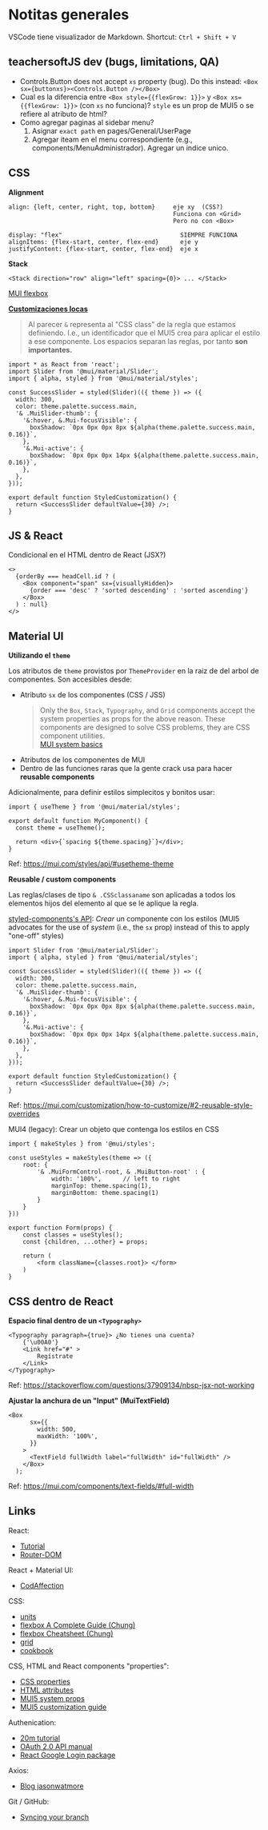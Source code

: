 # Notitas generales

VSCode tiene visualizador de Markdown.  Shortcut:  `Ctrl + Shift + V`

## teachersoftJS dev (bugs, limitations, QA)

- Controls.Button does not accept `xs` property (bug).  Do this instead: 
`<Box sx={buttonxs}><Controls.Button /></Box>`
- Cual es la diferencia entre `<Box style={{flexGrow: 1}}>` y 
  `<Box xs={{flexGrow: 1}}>` (con `xs` no funciona)?  `style` es un prop de 
  MUI5 o se refiere al atributo de html?
- Como agregar paginas al sidebar menu? 
  1. Asignar `exact path` en pages/General/UserPage
  2. Agregar iteam en el menu correspondiente (e.g.,
     components/MenuAdministrador).  Agregar un indice unico.


## CSS

**Alignment**
```
align: {left, center, right, top, bottom}     eje xy  (CSS?)
                                              Funciona con <Grid>
                                              Pero no con <Box>

display: "flex"                                 SIEMPRE FUNCIONA
alignItems: {flex-start, center, flex-end}      eje y
justifyContent: {flex-start, center, flex-end}  eje x
```

**Stack**
```
<Stack direction="row" align="left" spacing={0}> ... </Stack>
```
[MUI flexbox](https://mui.com/system/flexbox/#align-content)

**[Customizaciones locas](https://mui.com/customization/how-to-customize/)**
> Al parecer `&` representa al "CSS class" de la regla que estamos definiendo.
> I.e., un identificador que el MUI5 crea para aplicar el estilo a ese 
> componente.  Los espacios separan las reglas, por tanto **son importantes.**
```JS
import * as React from 'react';
import Slider from '@mui/material/Slider';
import { alpha, styled } from '@mui/material/styles';

const SuccessSlider = styled(Slider)(({ theme }) => ({
  width: 300,
  color: theme.palette.success.main,
  '& .MuiSlider-thumb': {
    '&:hover, &.Mui-focusVisible': {
      boxShadow: `0px 0px 0px 8px ${alpha(theme.palette.success.main, 0.16)}`,
    },
    '&.Mui-active': {
      boxShadow: `0px 0px 0px 14px ${alpha(theme.palette.success.main, 0.16)}`,
    },
  },
}));

export default function StyledCustomization() {
  return <SuccessSlider defaultValue={30} />;
}
```


## JS & React

Condicional en el HTML dentro de React (JSX?)

```JS
<>
  {orderBy === headCell.id ? (
    <Box component="span" sx={visuallyHidden}>
      {order === 'desc' ? 'sorted descending' : 'sorted ascending'}
    </Box>
  ) : null}
</>
```

## Material UI

**Utilizando el `theme`**

Los atributos de `theme` provistos por `ThemeProvider` en la raiz de del arbol
de componentes.  Son accesibles desde:

- Atributo `sx` de los componentes (CSS / JSS)
  > Only the `Box`, `Stack`, `Typography`, and `Grid` components accept the
  > system properties as props for the above reason. These components are
  > designed to solve CSS problems, they are CSS component utilities.  
  > [MUI system basics](https://mui.com/system/basics/#api-tradeoff)
- Atributos de los componentes de MUI
- Dentro de las funciones raras que la gente crack usa para hacer 
  **reusable components**

Adicionalmente, para definir estilos simplecitos y bonitos usar:

```JS
import { useTheme } from '@mui/material/styles';

export default function MyComponent() {
  const theme = useTheme();

  return <div>{`spacing ${theme.spacing}`}</div>;
}
```

Ref: https://mui.com/styles/api/#usetheme-theme


**Reusable / custom components**

Las reglas/clases de tipo `& .CSSclassaname` son aplicadas a todos los elementos
hijos del elemento al que se le aplique la regla.

[styled-components's API](https://mui.com/system/basics/):  *Crear* un 
componente con los estilos (MUI5 advocates for the use of *system* (i.e., the `sx` prop) instead of this to apply "one-off" styles)

```JS
import Slider from '@mui/material/Slider';
import { alpha, styled } from '@mui/material/styles';

const SuccessSlider = styled(Slider)(({ theme }) => ({
  width: 300,
  color: theme.palette.success.main,
  '& .MuiSlider-thumb': {
    '&:hover, &.Mui-focusVisible': {
      boxShadow: `0px 0px 0px 8px ${alpha(theme.palette.success.main, 0.16)}`,
    },
    '&.Mui-active': {
      boxShadow: `0px 0px 0px 14px ${alpha(theme.palette.success.main, 0.16)}`,
    },
  },
}));

export default function StyledCustomization() {
  return <SuccessSlider defaultValue={30} />;
}
```

Ref: https://mui.com/customization/how-to-customize/#2-reusable-style-overrides

MUI4 (legacy): Crear un objeto que contenga los estilos en CSS

```JS
import { makeStyles } from '@mui/styles';

const useStyles = makeStyles(theme => ({
    root: {
        '& .MuiFormControl-root, & .MuiButton-root' : {
            width: '100%',      // left to right
            marginTop: theme.spacing(1),
            marginBottom: theme.spacing(1)
        }
    }
}))

export function Form(props) {
    const classes = useStyles();
    const {children, ...other} = props;

    return (
        <form className={classes.root}> </form>
    )
}
```


## CSS dentro de React

**Espacio final dentro de un `<Typography>`**

```JS
<Typography paragraph={true}> ¿No tienes una cuenta?
    {'\u00A0'}
    <Link href="#" >
        Regístrate
    </Link>
</Typography>
```
Ref: https://stackoverflow.com/questions/37909134/nbsp-jsx-not-working


**Ajustar la anchura de un "Input"  (MuiTextField)**

```JS
<Box
      sx={{
        width: 500,
        maxWidth: '100%',
      }}
    >
      <TextField fullWidth label="fullWidth" id="fullWidth" />
    </Box>
  );
```

Ref: https://mui.com/components/text-fields/#full-width

## Links

React:
- [Tutorial](https://reactjs.org/tutorial/tutorial.html)
- [Router-DOM](https://reactrouter.com/web/example/basic)

React + Material UI:
- [CodAffection](https://www.youtube.com/watch?v=bL-ZwwF6wTc&list=PLjC4UKOOcfDQtvkTBfjqeWP8EJKi_WaUn&index=1)

CSS:
- [units](https://developer.mozilla.org/en-US/docs/Learn/CSS/Building_blocks/Values_and_units)
- [flexbox A Complete Guide (Chung)](https://css-tricks.com/snippets/css/a-guide-to-flexbox/)
- [flexbox Cheatsheet (Chung)](https://yoksel.github.io/flex-cheatsheet/)
- [grid](https://css-tricks.com/snippets/css/complete-guide-grid/)
- [cookbook](https://developer.mozilla.org/en-US/docs/Web/CSS/Layout_cookbook)

CSS, HTML and React components "properties":
- [CSS properties](https://developer.mozilla.org/en-US/docs/Web/CSS/CSS_Properties_Reference)
- [HTML attributes](https://developer.mozilla.org/en-US/docs/Web/HTML/Attributes)
- [MUI5 system props](https://mui.com/system/properties/)
- [MUI5 customization guide](https://mui.com/customization/how-to-customize/#2-reusable-style-overrides)

Authenication:
- [20m tutorial](https://www.youtube.com/watch?v=MqczHS3Z2bc)
- [OAuth 2.0 API manual](https://developers.google.com/identity/protocols/oauth2)
- [React Google Login package](https://www.npmjs.com/package/react-google-login)

Axios:
- [Blog jasonwatmore](https://jasonwatmore.com/post/2020/07/17/react-axios-http-get-request-examples)

Git / GitHub:
- [Syncing your branch](https://docs.github.com/en/desktop/contributing-and-collaborating-using-github-desktop/keeping-your-local-repository-in-sync-with-github/syncing-your-branch)
